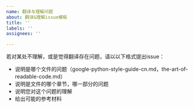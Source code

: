 ```yaml
---
name: 翻译与理解问题
about: 翻译&理解issue模板
title: ''
labels: ''
assignees: ''

---
```


若对某处不理解，或是觉得翻译存在问题，请以以下格式提出issue：
- 说明是哪个文件的问题（google-python-style-guide-cn.md，the-art-of-readable-code.md）
- 说明是文件的哪个章节，哪一部分的问题
- 说明您对这个问题的理解
- 给出可能的参考材料
